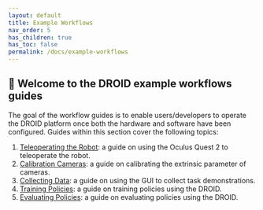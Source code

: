 ```yaml
---
layout: default
title: Example Workflows
nav_order: 5
has_children: true
has_toc: false
permalink: /docs/example-workflows
---
```


## 🤖 Welcome to the DROID example workflows guides

The goal of the workflow guides is to enable users/developers to operate the DROID platform once both the hardware and software have been configured. Guides within this section cover the following topics:

1. [Teleoperating the Robot](https://alexanderkhazatsky.github.io/DROID/example-workflows/teleoperation.html): a guide on using the Oculus Quest 2 to teleoperate the robot. 
2. [Calibration Cameras](https://alexanderkhazatsky.github.io/DROID/example-workflows/calibrating-cameras.html): a guide on calibrating the extrinsic parameter of cameras.
3. [Collecting Data](https://alexanderkhazatsky.github.io/DROID/example-workflows/data-collection.html): a guide on using the GUI to collect task demonstrations.
4. [Training Policies](https://alexanderkhazatsky.github.io/DROID/example-workflows/training-policies.html): a guide on training policies using the DROID.
5. [Evaluating Policies](https://alexanderkhazatsky.github.io/DROID/example-workflows/evaluating-policies.html): a guide on evaluating policies using the DROID. 
